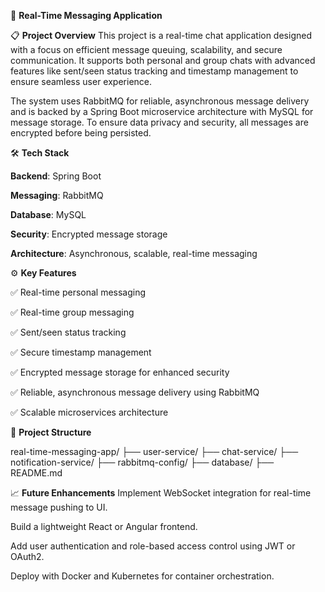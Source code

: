 💬 **Real-Time Messaging Application**

📋 **Project Overview**
This project is a real-time chat application designed with a focus on efficient message queuing, scalability, and secure communication.
It supports both personal and group chats with advanced features like sent/seen status tracking and timestamp management to ensure seamless user experience.

The system uses RabbitMQ for reliable, asynchronous message delivery and is backed by a Spring Boot microservice architecture with MySQL for message storage.
To ensure data privacy and security, all messages are encrypted before being persisted.




🛠️ **Tech Stack**

**Backend**: Spring Boot

**Messaging**: RabbitMQ

**Database**: MySQL

**Security**: Encrypted message storage

**Architecture**: Asynchronous, scalable, real-time messaging




⚙️ **Key Features**

✅ Real-time personal messaging

✅ Real-time group messaging

✅ Sent/seen status tracking

✅ Secure timestamp management

✅ Encrypted message storage for enhanced security

✅ Reliable, asynchronous message delivery using RabbitMQ

✅ Scalable microservices architecture




📂 **Project Structure**

real-time-messaging-app/
├── user-service/
├── chat-service/
├── notification-service/
├── rabbitmq-config/
├── database/
├── README.md




📈 **Future Enhancements**
Implement WebSocket integration for real-time message pushing to UI.

Build a lightweight React or Angular frontend.

Add user authentication and role-based access control using JWT or OAuth2.

Deploy with Docker and Kubernetes for container orchestration.
